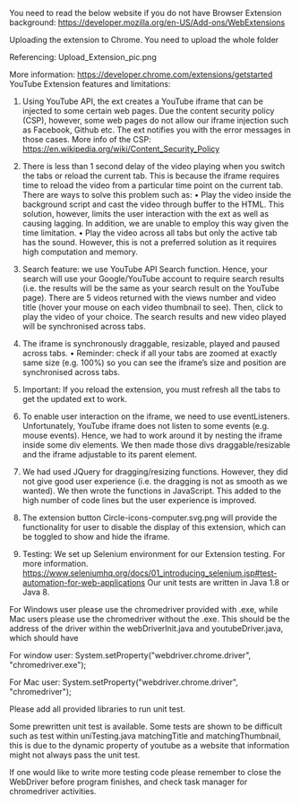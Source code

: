 You need to read the below website if you do not have Browser Extension background:
https://developer.mozilla.org/en-US/Add-ons/WebExtensions

Uploading the extension to Chrome. You need to upload the whole folder

Referencing: Upload_Extension_pic.png

More information: https://developer.chrome.com/extensions/getstarted 
YouTube Extension features and limitations:
    
   1.	Using YouTube API, the ext creates a YouTube iframe that can be injected to some certain web pages. Due the content security policy (CSP), however, some web pages do not allow our iframe injection such as Facebook, Github etc. The ext notifies you with the error messages in those cases.
    More info of the CSP: https://en.wikipedia.org/wiki/Content_Security_Policy 
    
   2.	There is less than 1 second delay of the video playing when you switch the tabs or reload the current tab. This is because the iframe requires time to reload the video from a particular time point on the current tab. There are ways to solve this problem such as:
    •	Play the video inside the background script and cast the video through buffer to the HTML. This solution, however, limits the user interaction with the ext as well as causing lagging. In addition, we are unable to employ this way given the time limitation. 
    •	Play the video across all tabs but only the active tab has the sound. However, this is not a preferred solution as it requires high computation and memory.

3.	Search feature: we use YouTube API Search function. Hence, your search will use your Google/YouTube account to require search results (i.e. the results will be the same as your search result on the YouTube page). There are 5 videos returned with the views number and video title (hover your mouse on each video thumbnail to see). Then, click to play the video of your choice. The search results and new video played will be synchronised across tabs.
4.	The iframe is synchronously draggable, resizable, played and paused across tabs.
    •	Reminder: check if all your tabs are zoomed at exactly same size (e.g. 100%) so you can see the iframe’s size and position are synchronised across tabs.
5.	Important: If you reload the extension, you must refresh all the tabs to get the updated ext to work.
6.	To enable user interaction on the iframe, we need to use eventListeners. Unfortunately, YouTube iframe does not listen to some events (e.g. mouse events). Hence, we had to work around it by nesting the iframe inside some div elements. We then made those divs draggable/resizable and the iframe adjustable to its parent element. 
7.	We had used JQuery for dragging/resizing functions. However, they did not give good user experience (i.e. the dragging is not as smooth as we wanted). We then wrote the functions in JavaScript. This added to the high number of code lines but the user experience is improved.
8.	The extension button Circle-icons-computer.svg.png will provide the functionality for user to disable the display of this extension, which can be toggled to show and hide the iframe.
9.	Testing: 
    We set up Selenium environment for our Extension testing. For more information. https://www.seleniumhq.org/docs/01_introducing_selenium.jsp#test-automation-for-web-applications
    Our unit tests are written in Java 1.8 or Java 8.
     
   For Windows user please use the chromedriver provided with .exe, while Mac users please use the chromedriver without the .exe. This should be the address of the driver within the webDriverInit.java and youtubeDriver.java, which should have 
    
   For window user:
    System.setProperty("webdriver.chrome.driver", "chromedriver.exe");
    
    
   For Mac user:
    System.setProperty("webdriver.chrome.driver", "chromedriver");
    
    
   Please add all provided libraries to run unit test.
    
   Some prewritten unit test is available. Some tests are shown to be difficult such as test within uniTesting.java matchingTitle and matchingThumbnail, this is due to the dynamic property of youtube as a website that information might not always pass the unit test.
   
   If one would like to write more testing code please remember to close the WebDriver before program finishes, and check task manager for chromedriver activities.

